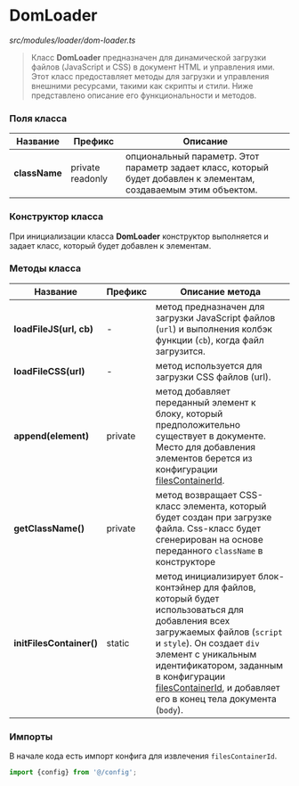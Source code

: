 # DomLoader

_src/modules/loader/dom-loader.ts_

> Класс **DomLoader** предназначен для динамической загрузки файлов (JavaScript и CSS) в документ HTML и управления ими. Этот класс предоставляет методы для загрузки и управления внешними ресурсами, такими как скрипты и стили. Ниже представлено описание его функциональности и методов.

### Поля класса

| Название       | Префикс          | Описание                                                                                                           |
|----------------|------------------|--------------------------------------------------------------------------------------------------------------------|
| **className**  | private readonly | опциональный параметр. Этот параметр задает класс, который будет добавлен к элементам, создаваемым этим объектом.  |

### Конструктор класса

При инициализации класса **DomLoader** конструктор выполняется и задает класс, который будет добавлен к элементам.

### Методы класса

| Название                  | Префикс | Описание метода                                                                                                                                                                                                                                                                                                 |
|---------------------------|---------|-----------------------------------------------------------------------------------------------------------------------------------------------------------------------------------------------------------------------------------------------------------------------------------------------------------------|
| **loadFileJS(url, cb)**   | -       | метод предназначен для загрузки JavaScript файлов (`url`) и выполнения колбэк функции (`cb`), когда файл загрузится.                                                                                                                                                                                            |
| **loadFileCSS(url)**      | -       | метод используется для загрузки CSS файлов (url).                                                                                                                                                                                                                                                               |
| **append(element)**       | private | метод добавляет переданный элемент к блоку, который предположительно существует в документе. Место для добавления элементов берется из конфигурации [filesContainerId](../../CONFIG.md).                                                                                                                        |
| **getClassName()**        | private | метод возвращает CSS-класс элемента, который будет создан при загрузке файла. Css-класс будет сгенерирован на основе переданного `className` в конструкторе                                                                                                                                                     |
| **initFilesContainer()**  | static  | метод инициализирует блок-контэйнер для файлов, который будет использоваться для добавления всех загружаемых файлов (`script` и `style`). Он создает `div` элемент с уникальным идентификатором, заданным в конфигурации [filesContainerId](../../CONFIG.md), и добавляет его в конец тела документа (`body`).  |

### Импорты

В начале кода есть импорт конфига для извлечения `filesContainerId`.

```ts
import {config} from '@/config';
```

